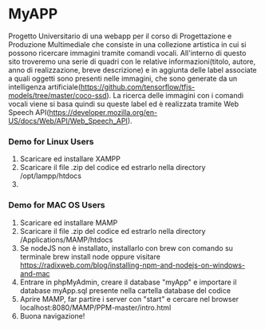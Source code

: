 # MyAPP
Progetto Universitario di una webapp per il corso di Progettazione e Produzione Multimediale che consiste in una collezione artistica in cui si possono ricercare immagini tramite comandi vocali.
All'interno di questo sito troveremo una serie di quadri con le relative informazioni(titolo, autore, anno di realizzazione, breve descrizione) e in aggiunta delle label associate a quali oggetti sono presenti nelle immagini, che sono generate da un intelligenza artificiale(https://github.com/tensorflow/tfjs-models/tree/master/coco-ssd).
La ricerca delle immagini con i comandi vocali viene si basa quindi su queste label ed è realizzata tramite Web Speech API(https://developer.mozilla.org/en-US/docs/Web/API/Web_Speech_API).

### Demo for Linux Users

1. Scaricare ed installare XAMPP
2. Scaricare il file .zip del codice ed estrarlo nella directory /opt/lampp/htdocs 
3.  

### Demo for MAC OS Users

1. Scaricare ed installare MAMP
2. Scaricare il file .zip del codice ed estrarlo nella directory /Applications/MAMP/htdocs
3. Se nodeJS non è installato, installarlo con brew con comando su terminale brew install node oppure visitare https://radixweb.com/blog/installing-npm-and-nodejs-on-windows-and-mac
4. Entrare in phpMyAdmin, creare il database "myApp" e importare il database myApp.sql presente nella cartella database del codice
5. Aprire MAMP, far partire i server con "start" e cercare nel browser localhost:8080/MAMP/PPM-master/intro.html
6. Buona navigazione!
